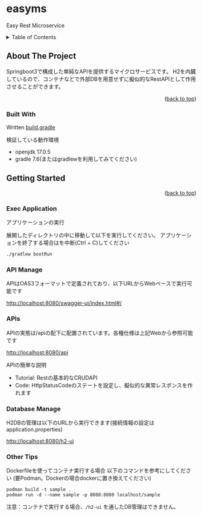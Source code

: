 # easyms
Easy Rest Microservice

<a name="readme-top"></a>

<!-- TABLE OF CONTENTS -->
<details>
  <summary>Table of Contents</summary>
  <ol>
    <li>
      <a href="#about-the-project">About The Project</a>
      <ul>
        <li><a href="#built-with">Built With</a></li>
      </ul>
    </li>
    <li>
      <a href="#getting-started">Getting Started</a>
      <ul>
        <li><a href="#exec-application">Exec Application </a></li>
        <li><a href="#api-manage">API Manage</a></li>
        <li><a href="#apis">API Request</a></li>
        <li><a href="#other-tips">Other Tips</a></li>
      </ul>
    </li>
  </ol>
</details>

<!-- ABOUT THE PROJECT -->
## About The Project

Springboot3で構成した単純なAPIを提供するマイクロサービスです。
H2を内臓しているので、コンテナなどで外部DBを用意せずに擬似的なRestAPIとして作用させることができます。

<p align="right">(<a href="#readme-top">back to top</a>)</p>

### Built With

Written [build.gradle](./build.gradle)

検証している動作環境
* openjdk 17.0.5
* gradle 7.6(またはgradlewを利用してみてください)

<!-- GETTING STARTED -->
## Getting Started

<p align="right">(<a href="#readme-top">back to top</a>)</p>

### Exec Application 
アプリケーションの実行

展開したディレクトリの中に移動して以下を実行してください。
アプリケーションを終了する場合はを中断(Ctrl + C)してください

```sh
./gradlew bootRun
```
    
### API Manage
APIはOAS3フォーマットで定義されており、以下URLからWebベースで実行可能です

[http://localhost:8080/swagger-ui/index.html#/](http://localhost:8080/swagger-ui/index.html#/)

### APIs
APIの実態は/apiの配下に配置されています。各種仕様は上記Webから参照可能です

[http://localhost:8080/api](http://localhost:8080/api)

APIの簡単な説明

* Tutorial: Restの基本的なCRUDAPI
* Code: HttpStatusCodeのステートを設定し、擬似的な異常レスポンスを作れます

### Database Manage
H2DBの管理は以下のURLから実行できます(接続情報の設定はapplication.properties)

[http://localhost:8080/h2-ui](http://localhost:8080/h2-ui)

### Other Tips

Dockerfileを使ってコンテナ実行する場合
以下のコマンドを参考にしてください
(要Podman。Dockerの場合dockerに置き換えてください)

```
podman build -t sample . 
podman run -d --name sample -p 8080:8080 localhost/sample
```

注意：コンテナで実行する場合、`/h2-ui` を通したDB管理はできません。
